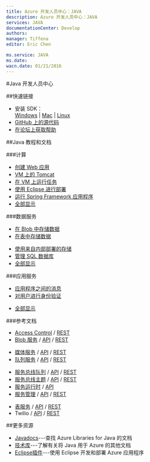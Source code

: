 ```yaml
---
title: Azure 开发人员中心：JAVA
description: Azure 开发人员中心：JAVA
services: JAVA
documentationCenter: Develop
authors: 
manager: Tiffena
editor: Eric Chen

ms.service: JAVA
ms.date: 
wacn.date: 01/21/2016
---
```


#Java 开发人员中心

##快速链接

- 安装 SDK：<br>
    [Windows](../articles/java-download-azure-sdk.md) | [Mac](../articles/java-download-azure-sdk.md) | [Linux](../articles/java-download-azure-sdk.md)
- [GitHub 上的源代码](https://github.com/WindowsAzure/azure-sdk-for-java)
- [在论坛上获取帮助](https://www.azure.cn/support/forums)

##Java 教程和文档

###计算
- [创建 Web 应用](../articles/app-service-web/web-sites-java-get-started.md)
- [VM 上的 Tomcat](../articles/virtual-machines/virtual-machines-windows-classic-java-run-tomcat-app-server.md)
- [在 VM 上运行任务](../articles/virtual-machines/virtual-machines-windows-classic-java-run-compute-intensive-task.md)
- [使用 Eclipse 进行部署][使用 Eclipse 进行部署]
- [运行 Spring Framework 应用程序](http://petclinic.cloudapp.net)
- [全部显示](/develop/java/compute)

###数据服务</h3>
- [在 Blob 中存储数据](../articles/storage/storage-java-how-to-use-blob-storage.md)
- [在表中存储数据](../articles/storage/storage-java-how-to-use-table-storage.md)
<!--- [在 SQL 数据库 中存储数据](/documentation/articles/sql-data-java-how-to-use-sql-database/)-->
- [使用来自内部部署的存储](../articles/storage/storage-java-use-blob-storage-on-premises-app.md)
- [管理 SQL 数据库](../articles/sql-database/sql-database-manage-azure-ssms.md)
- [全部显示](/develop/java/data)

###应用服务

- [应用程序之间的消息](../articles/service-bus-messaging/service-bus-java-how-to-use-queues.md)
- [对用户进行身份验证](../articles/active-directory/active-directory-java-authenticate-users-access-control-eclipse.md)
<!--- [将 Twilio 用于音频和 SMS](/documentation/articles/partner-twilio-java-how-to-use-voice-sms/)-->
- [全部显示](/develop/java/app-services)
<!--- [使用 SendGrid 发送电子邮件](/documentation/articles/store-sendgrid-java-how-to-send-email/)-->
    
###参考文档

- [Access Control](../articles/active-directory/active-directory-java-authenticate-users-access-control-eclipse.md) / [REST](http://msdn.microsoft.com/zh-cn/library/azure/hh278947)
- [Blob 服务](../articles/storage/storage-java-how-to-use-blob-storage.md) / [API](http://dl.windowsazure.com/storage/javadoc) / [REST](http://msdn.microsoft.com/zh-cn/library/azure/dd179355)
<!--
- [DocumentDB](../articles/documentdb/documentdb-java-application.md) / [API](http://dl.windowsazure.com/documentdb/javadoc)-->
- [媒体服务](../articles/media-services/media-services-java-how-to-use.md) / [API](http://dl.windowsazure.com/javadoc) / [REST](http://msdn.microsoft.com/zh-cn/library/azure/hh973617.aspx)
- [队列服务](../articles/storage/storage-java-how-to-use-queue-storage.md) / [API](http://dl.windowsazure.com/storage/javadoc) / [REST](http://msdn.microsoft.com/zh-cn/library/azure/dd179355)
<!--- [SendGrid](/documentation/articles/store-sendgrid-java-how-to-send-email/) / [API](https://sendgrid.com/docs/API_Reference/index.html)-->
- [服务总线队列](../articles/service-bus-messaging/service-bus-java-how-to-use-queues.md) / [API](http://dl.windowsazure.com/javadoc) / [REST](http://msdn.microsoft.com/zh-cn/library/azure/hh780717)
- [服务总线主题](../articles/service-bus-messaging/service-bus-java-how-to-use-topics-subscriptions.md) / [API](http://dl.windowsazure.com/javadoc) / [REST](http://msdn.microsoft.com/zh-cn/library/azure/hh780717)
- [服务运行时](http://msdn.microsoft.com/zh-cn/library/azure/hh690948.aspx) / [API](http://dl.windowsazure.com/javadoc)
- [服务管理](../articles/app-service-web/java-create-azure-website-using-java-sdk.md) / [API](http://dl.windowsazure.com/javadoc) / [REST](http://msdn.microsoft.com/zh-cn/library/azure/ee460799)
<!--- [SQL 数据库](/documentation/articles/sql-data-java-how-to-use-sql-database/) /  [TSQL](http://msdn.microsoft.com/zh-cn/library/azure/ee336281) / [REST](http://msdn.microsoft.com/zh-cn/library/azure/gg715283)-->
- [表服务](../articles/storage/storage-java-how-to-use-table-storage.md) / [API](http://dl.windowsazure.com/storage/javadoc) / [REST](http://msdn.microsoft.com/zh-cn/library/azure/dd179355)
- Twilio / [API](https://github.com/twilio/twilio-java) / [REST](http://www.twilio.com/docs/api/rest)

##更多资源

- [Javadocs](http://dl.windowsazure.com/javadoc)---查找 Azure Libraries for Java 的文档
- [技术库][技术库]---了解有关将 Java 用于 Azure 的其他文档
- [Eclipse插件](http://msdn.microsoft.com/zh-cn/library/azure/hh694271.aspx)---使用 Eclipse 开发和部署 Azure 应用程序

<!--Anchor--->
[技术库]: http://msdn.microsoft.com/zh-cn/library/azure/hh690943(VS.103).aspx
[使用 Eclipse 进行部署]: http://msdn.microsoft.com/zh-cn/library/azure/hh690944(VS.103).aspx
